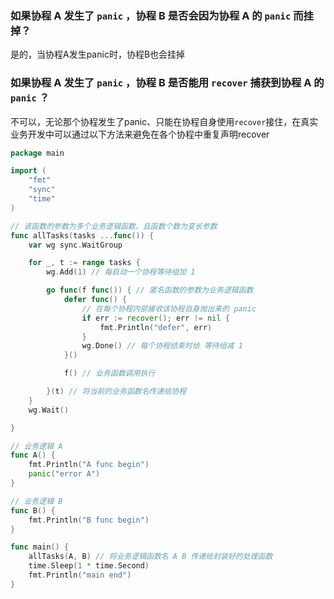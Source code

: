 ### 如果协程 A 发生了 `panic` ，协程 B 是否会因为协程 A 的 `panic` 而挂掉？

是的，当协程A发生panic时，协程B也会挂掉

### 如果协程 A 发生了 `panic` ，协程 B 是否能用 `recover` 捕获到协程 A 的 `panic` ？

不可以，无论那个协程发生了panic、只能在协程自身使用`recover`接住，在真实业务开发中可以通过以下方法来避免在各个协程中重复声明recover
```go
package main

import (
	"fmt"
	"sync"
	"time"
)

// 该函数的参数为多个业务逻辑函数，且函数个数为变长参数
func allTasks(tasks ...func()) {
	var wg sync.WaitGroup

	for _, t := range tasks {
		wg.Add(1) // 每启动一个协程等待组加 1

		go func(f func()) { // 匿名函数的参数为业务逻辑函数
			defer func() {
				// 在每个协程内部接收该协程自身抛出来的 panic
				if err := recover(); err != nil {
					fmt.Println("defer", err)
				}
				wg.Done() // 每个协程结束时给 等待组减 1
			}()

			f() // 业务函数调用执行

		}(t) // 将当前的业务函数名传递给协程
	}
	wg.Wait()

}

// 业务逻辑 A
func A() {
	fmt.Println("A func begin")
	panic("error A")
}

// 业务逻辑 B
func B() {
	fmt.Println("B func begin")
}

func main() {
	allTasks(A, B) // 将业务逻辑函数名 A B 传递给封装好的处理函数
	time.Sleep(1 * time.Second)
	fmt.Println("main end")
}
```